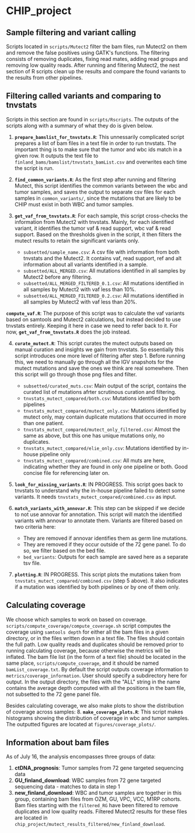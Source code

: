# CHIP_project


## Sample filtering and variant calling
Scripts located in `scripts/Mutect2` filter the bam files, run Mutect2 on them and remove the false positives using GATK's functions. The filtering consists of removing duplicates, fixing read mates, adding read groups and removing low quality reads. After running and filtering Mutect2, the nest section of R scripts clean up the results and compare the found variants to the results from other pipelines. 

## Filtering called variants and comparing to tnvstats 
Scripts in this section are found in `scripts/Rscripts`. The outputs of the scripts along with a summary of what they do is given below.

1. **`prepare_bamslist_for_tnvstats.R`**: This unnessarily complicated script prepares a list of bam files in a text file in order to run tnvstats. The important thing is to make sure that the tumor and wbc ids match in a given row. It outputs the text file to `finland_bams/bamslist/tnvstats_bamList.csv` and overwrites each time the script is run. 

2. **`find_common_variants.R`**: As the first step after running and filtering Mutect, this script identifies the common variants between the wbc and tumor samples, and saves the output to separate csv files for each samples in `common_variants/`, since the mutations that are likely to be CHIP must exist in both WBC and tumor samples.

3. **`get_vaf_from_tnvstats.R`**: For each sample, this script cross-checks the information from Mutect2 with tnvstats. Mainly, for each identified variant, it identifies the tumor vaf & read support, wbc vaf & read support. Based on the thresholds given in the script, it then filters the mutect results to retain the significant variants only.

	- `subsetted/sample_name.csv`: A csv file with information from both tnvstats and the Mutect2. It contains vaf, read support, ref and alt information about all variants identified in a sample. 
	- `subsetted/ALL_MERGED.csv`: All mutations identified in all samples by Mutect2 before any filtering. 
	- `subsetted/ALL_MERGED_FILTERED_0.1.csv`: All mutations identified in all samples by Mutect2 with vaf less than 10%. 
	- `subsetted/ALL_MERGED_FILTERED_0.2.csv`: All mutations identified in all samples by Mutect2 with vaf less than 20%. 

**`compute_vaf.R`**: The purpose of this script was to calculate the vaf variants based on samtools and Mutect2 calculations, but instead decided to use tnvstats entirely. Keeping it here in case we need to refer back to it. For now, **`get_vaf_from_tnvstats.R`** does the job instead. 

4. **`curate_mutect.R`**: This script curates the mutect outputs based on manual curation and insights we gain from tnvstats. So essentially this script introduces one more level of filtering after step 1. Before running this, we need to manually go through all the IGV snapshots for the mutect mutations and save the ones we think are real somewhere. Then this script will go through those png files and filter. 

	- `subsetted/curated_muts.csv`: Main output of the script, contains the curated list of mutations afrter scrutinous curation and filtering.
	- `tnvstats_mutect_compared/both.csv`: Mutations identified by both pipelines
	- `tnvstats_mutect_compared/mutect_only.csv`: Mutations identified by mutect only, may contain duplicate mutations that occurred in more than one patient.
	- `tnvstats_mutect_compared/mutect_only_filtered.csv`: Almost the same as above, but this one has unique mutations only, no duplicates. 
	- `tnvstats_mutect_compared/elie_only.csv`: Mutations identified by in-house pipeline only
	- `tnvstats_mutect_compared/combined.csv`: All muts are here, indicating whether they are found in only one pipeline or both. Good concise file for referencing later on. 

5. **`look_for_missing_variants.R`**: IN PROGRESS. This script goes back to tnvstats to understand why the in-house pipeline failed to detect some variants. It needs `tnvstats_mutect_compared/combined.csv` as input.

6. **`match_variants_with_annovar.R`**: This step can be skipped if we decide to not use annovar for annotation. This script will match the identified variants with annovar to annotate them. Variants are filtered based on two criteria here: 
	- They are removed if annovar identifies them as germ line mutations. 
	- They are removed if they occur outside of the 72 gene panel. To do so, we filter based on the bed file. 
	- `bed_variants`: Outputs for each sample are saved here as a separate tsv file. 

7. **`plotting.R`**: IN PROGRESS. This script plots the mutations taken from `tnvstats_mutect_compared/combined.csv` (step 5 above). It also indicates if a mutation was identified by both pipelines or by one of them only. 

## Calculating coverage 
We choose which samples to work on based on coverage. `scripts/compute_coverage/compute_coverage.sh` script computes the coverage using `samtools depth` for either all the bam files in a given directory, or in the files written down in a text file. The files should contain the full path. Low quality reads and duplicates should be removed prior to running calculating coverage, because otherwise the metrics will be inflated. The bam file list (in the form of a text file) should be located in the same place, `scripts/compute_coverage`, and it should be named `bamList_coverage.txt`. By default the script outputs coverage information to `metrics/coverage_information`. User should specify a subdirectory here for output. In the output directory, the files with the "ALL" string in the name contains the average depth computed with all the positions in the bam file, not subsetted to the 72 gene panel file.  

Besides calculating coverage, we also make plots to show the distribution of coverage across samples: 
8. **`make_coverage_plots.R`**: This script makes histograms showing the distribution of coverage in wbc and tumor samples. The outputted figures are located at `figures/coverage_plots/`.

## Information about bam files 
As of July 16, the analysis encompasses three groups of data: 
1. **ctDNA_prognosis**: Tumor samples from 72 gene targeted sequencing data 
2. **GU_finland_download**: WBC samples from 72 gene targeted sequencing data - matches to data in step 1 
3. **new_finland_download**: WBC and tumor samples are together in this group, containing bam files from OZM, GU, VPC, VCC, M1RP cohorts. Bam files starting with the `filtered_RG` have been filtered to remove duplicates and low quality reads. Filtered Mutect2 results for these files are located in `chip_project/mutect_results_filtered/new_finland_download`. 